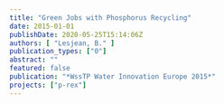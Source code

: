 ```yaml
---
title: "Green Jobs with Phosphorus Recycling"
date: 2015-01-01
publishDate: 2020-05-25T15:14:06Z
authors: [ "Lesjean, B." ]
publication_types: ["0"]
abstract: ""
featured: false
publication: "*WssTP Water Innovation Europe 2015*"
projects: ["p-rex"]
---
```


